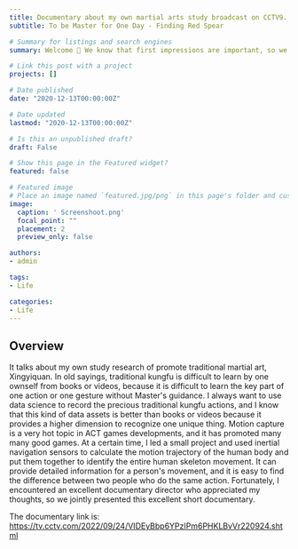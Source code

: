 ```yaml
---
title: Documentary about my own martial arts study broadcast on CCTV9. 
subtitle: To be Master for One Day - Finding Red Spear

# Summary for listings and search engines
summary: Welcome 👋 We know that first impressions are important, so we've populated your new site with some initial content to help you get familiar with everything in no time.

# Link this post with a project
projects: []

# Date published
date: "2020-12-13T00:00:00Z"

# Date updated
lastmod: "2020-12-13T00:00:00Z"

# Is this an unpublished draft?
draft: False

# Show this page in the Featured widget?
featured: false

# Featured image
# Place an image named `featured.jpg/png` in this page's folder and customize its options here.
image:
  caption: ' Screenshoot.png'
  focal_point: ""
  placement: 2
  preview_only: false

authors:
- admin

tags:
- Life

categories:
- Life
---
```


## Overview

It talks about my own study research of promote traditional martial art, Xingyiquan. In old sayings, traditional kungfu is difficult to learn by one ownself from books or videos, because it is difficult to learn the key part of one action or one gesture without Master's guidance. I always want to use data science to record the precious traditional kungfu actions, and I know that this kind of data assets is better than books or videos because it provides a higher dimension to recognize one unique thing. Motion capture is a very hot topic in ACT games developments, and it has promoted many many good games. At a certain time, I led a small project and used inertial navigation sensors to calculate the motion trajectory of the human body and put them together to identify the entire human skeleton movement. It can provide detailed information for a person's movement, and it is easy to find the difference between two people who do the same action. Fortunately, I encountered an excellent documentary director who appreciated my thoughts, so we jointly presented this excellent short documentary.


The documentary link is: https://tv.cctv.com/2022/09/24/VIDEyBbp6YPzIPm6PHKLBvVr220924.shtml

<!-- {{< video src="Video_Finding.mp4" controls="yes" >}} -->
